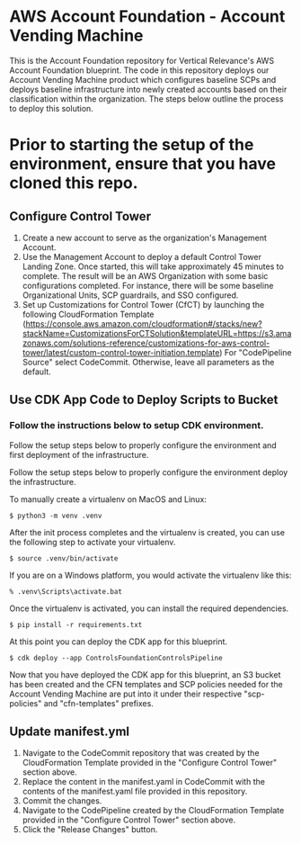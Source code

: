 # AWS Account Foundation - Account Vending Machine
This is the Account Foundation repository for Vertical Relevance's AWS Account Foundation blueprint. The code in this repository deploys our Account Vending Machine product which configures baseline SCPs and deploys baseline infrastructure into newly created accounts based on their classification within the organization. The steps below outline the process to deploy this solution.

# Prior to starting the setup of the environment, ensure that you have cloned this repo.

## Configure Control Tower

  1. Create a new account to serve as the organization's Management Account.
  2. Use the Management Account to deploy a default Control Tower Landing Zone. Once started, this will take approximately 45 minutes to complete. The result will be an AWS Organization with some basic configurations completed. For instance, there will be some baseline Organizational Units, SCP guardrails, and SSO configured.
  3. Set up Customizations for Control Tower (CfCT) by launching the following CloudFormation Template 
     (https://console.aws.amazon.com/cloudformation#/stacks/new?stackName=CustomizationsForCTSolution&templateURL=https://s3.amazonaws.com/solutions-reference/customizations-for-aws-control-tower/latest/custom-control-tower-initiation.template)
      For "CodePipeline Source" select CodeCommit. Otherwise, leave all parameters as the default.

## Use CDK App Code to Deploy Scripts to Bucket
### Follow the instructions below to setup CDK environment.
Follow the setup steps below to properly configure the environment and first deployment of the infrastructure.

Follow the setup steps below to properly configure the environment deploy the infrastructure.

To manually create a virtualenv on MacOS and Linux:

```
$ python3 -m venv .venv
```

After the init process completes and the virtualenv is created, you can use the following
step to activate your virtualenv.

```
$ source .venv/bin/activate
```

If you are on a Windows platform, you would activate the virtualenv like this:

```
% .venv\Scripts\activate.bat
```

Once the virtualenv is activated, you can install the required dependencies.

```
$ pip install -r requirements.txt
```

At this point you can deploy the CDK app for this blueprint.

```
$ cdk deploy --app ControlsFoundationControlsPipeline
```

Now that you have deployed the CDK app for this blueprint, an S3 bucket has been created and the CFN templates and SCP policies needed for the Account Vending Machine are put into it under their respective "scp-policies" and "cfn-templates" prefixes.

## Update manifest.yml
  
  1. Navigate to the CodeCommit repository that was created by the CloudFormation Template provided in the "Configure Control Tower" section above.
  2. Replace the content in the manifest.yaml in CodeCommit with the contents of the manifest.yaml file provided in this repository.
  3. Commit the changes.
  4. Navigate to the CodePipeline created by the CloudFormation Template provided in the "Configure Control Tower" section above.
  5. Click the "Release Changes" button.
